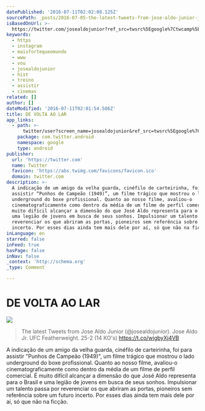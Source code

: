 ```yaml
---
datePublished: '2016-07-11T02:02:08.125Z'
sourcePath: _posts/2016-07-05-the-latest-tweets-from-jose-aldo-junior-josealdojunior-j.md
isBasedOnUrl: >-
  https://twitter.com/josealdojunior?ref_src=twsrc%5Egoogle%7Ctwcamp%5Eserp%7Ctwgr%5Eauthor
keywords:
  - https
  - instagram
  - maisfortequeomundo
  - www
  - vou
  - josealdojunior
  - hist
  - treino
  - assistir
  - cinemas
related: []
author: []
dateModified: '2016-07-11T02:01:54.506Z'
title: DE VOLTA AO LAR
app_links:
  - path: >-
      twitter/user?screen_name=josealdojunior&ref_src=twsrc%5Egoogle%7Ctwcamp%5Eandroidseo%7Ctwgr%5Eprofile
    package: com.twitter.android
    namespace: google
    type: android
publisher:
  url: 'https://twitter.com'
  name: Twitter
  favicon: 'https://abs.twimg.com/favicons/favicon.ico'
  domain: twitter.com
description: >-
  A indicação de um amigo da velha guarda, cinéfilo de carteirinha, foi para
  assistir “Punhos de Campeão (1949)”, um filme trágico que mostrou o lado
  underground do boxe profissional. Quanto ao nosso filme, avaliou-o
  cinematograficamente como dentro da média de um filme de perfil comercial. É
  muito difícil alcançar a dimensão do que José Aldo representa para o Brasil e
  uma legião de jovens em busca de seus sonhos. Impulsionar um talento passa por
  reverenciar os que abriram as portas, pioneiros sem referência sobre um futuro
  incerto. Por esses dias ainda tem mais dele por aí, só que não na ficção.
inLanguage: en
starred: false
inFeed: true
hasPage: false
inNav: false
_context: 'http://schema.org'
_type: Comment

---
```

# DE VOLTA AO LAR
![](https://the-grid-user-content.s3-us-west-2.amazonaws.com/f9e082a6-5d74-4132-8917-03ff5bee60fd.jpg)

> The latest Tweets from Jose Aldo Junior (@josealdojunior). Jose Aldo Jr. UFC Featherweight. 25-2 (14 KO's) https://t.co/wigbyXj4VB

A indicação de um amigo da velha guarda, cinéfilo de carteirinha, foi para assistir "Punhos de Campeão (1949)", um filme trágico que mostrou o lado underground do boxe profissional. Quanto ao nosso filme, avaliou-o cinematograficamente como dentro da média de um filme de perfil comercial. É muito difícil alcançar a dimensão do que José Aldo representa para o Brasil e uma legião de jovens em busca de seus sonhos. Impulsionar um talento passa por reverenciar os que abriram as portas, pioneiros sem referência sobre um futuro incerto. Por esses dias ainda tem mais dele por aí, só que não na ficção.